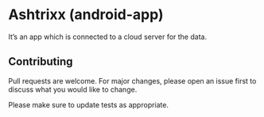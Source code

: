 # Ashtrixx (android-app)

It’s an app which is connected to a cloud server for the data.

## Contributing
Pull requests are welcome. For major changes, please open an issue first to discuss what you would like to change.

Please make sure to update tests as appropriate.
